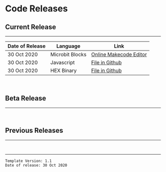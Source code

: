 # Code Releases

## Current Release

---

Date of Release | Language | Link
---|---|---
30 Oct 2020 | Microbit Blocks | [Online Makecode Editor](https://makecode.microbit.org/_EzLHmY1sHi5f)
30 Oct 2020 | Javascript | [File in Github](https://github.com/NousernameCode/Microbit-Digital-Watch-Module/blob/master/Code/Javascript%20Source%20Code.js)
30 Oct 2020 | HEX Binary | [File in Github](https://github.com/NousernameCode/Microbit-Digital-Watch-Module/blob/master/Code/Microbit%20HEX%20Binary.hex)
</br>

## Beta Release

---
</br>

## Previous Releases

---

</br>

---
`Template Version: 1.1` </br>
`Date of release: 30 Oct 2020`